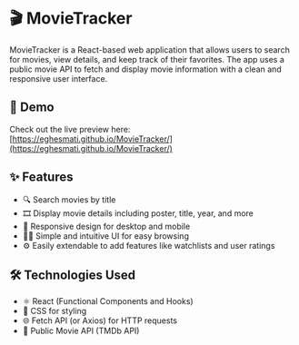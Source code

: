 # 🎬 MovieTracker

MovieTracker is a React-based web application that allows users to search for movies, view details, and keep track of their favorites. The app uses a public movie API to fetch and display movie information with a clean and responsive user interface.

## 🚀 Demo

Check out the live preview here:  
[https://eghesmati.github.io/MovieTracker/](https://eghesmati.github.io/MovieTracker/)

## ✨ Features

- 🔍 Search movies by title
- 🎞️ Display movie details including poster, title, year, and more
- 📱 Responsive design for desktop and mobile
- 🧑‍💻 Simple and intuitive UI for easy browsing
- ⚙️ Easily extendable to add features like watchlists and user ratings

## 🛠️ Technologies Used

- ⚛️ React (Functional Components and Hooks)
- 🎨 CSS for styling
- 🌐 Fetch API (or Axios) for HTTP requests
- 🎥 Public Movie API (TMDb API)



